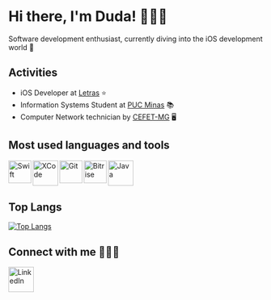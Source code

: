 # Hi there, I'm Duda! 👩🏻‍💻

Software development enthusiast, currently diving into the iOS development world 🍎
</br>

## Activities

- iOS Developer at [Letras](https://www.letras.mus.br/) ⭐
- Information Systems Student at [PUC Minas](https://www.pucminas.br/destaques/Paginas/default.aspx) 📚
- Computer Network technician by [CEFET-MG](https://www.cefetmg.br) 🖥️


## Most used languages and tools

<a href="https://developer.apple.com/swift/">
<img align="left" alt="Swift"  width="45px" src="https://seeklogo.com/images/S/swift-logo-7927855EB5-seeklogo.com.png" />
</a>
<a href="https://apps.apple.com/br/app/xcode/id497799835?mt=12">
<img align="left" alt="XCode" width=50px" src="https://is5-ssl.mzstatic.com/image/thumb/Purple124/v4/d0/88/2a/d0882a24-5851-8833-ec52-5e2792e7ac8a/Xcode-85-220-0-4-2x.png/1200x630bb.png" /> 
</a>
<a href="https://git-scm.com/">
<img align="left" alt="Git" width=45px" src="https://git-scm.com/images/logos/downloads/Git-Icon-1788C.png" /> 
</a>
<a href="https://www.bitrise.io/">
<img align="left" alt="Bitrise" width=45px" src="https://encrypted-tbn0.gstatic.com/images?q=tbn:ANd9GcQwBfhsPl9ZHqtp-hV9TaLb0NfbNN0iJOkhAg&usqp=CAU" /> 
</a>
<a href="https://www.java.com/">
<img align="left" alt="Java" width=50px" src="https://i.pinimg.com/originals/f1/ea/a7/f1eaa7278f64e27128e062a3de918265.png"/>
</a>


</br>
</br>
</br>


## Top Langs

[![Top Langs](https://github-readme-stats.vercel.app/api/top-langs/?username=dudaporto&layout=compact&hide=c)](https://github.com/dudaporto/github-readme-stats)


## Connect with me 🙋🏻‍♀️

<p><a href="https://www.linkedin.com/in/eduardaporto">
<img align="left" alt="LinkedIn" width=50px" src="https://logospng.org/download/linkedin/logo-linkedin-icon-2048.png"/>
</a></p>


